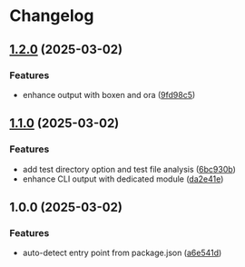 # Changelog

## [1.2.0](https://github.com/billchurch/treetracr/compare/v1.1.0...v1.2.0) (2025-03-02)


### Features

* enhance output with boxen and ora ([9fd98c5](https://github.com/billchurch/treetracr/commit/9fd98c5f98093965b6a188e10e906d3077804115))

## [1.1.0](https://github.com/billchurch/treetracr/compare/v1.0.0...v1.1.0) (2025-03-02)


### Features

* add test directory option and test file analysis ([6bc930b](https://github.com/billchurch/treetracr/commit/6bc930b87b83cf7c20b3206c16568323d8dea451))
* enhance CLI output with dedicated module ([da2e41e](https://github.com/billchurch/treetracr/commit/da2e41e31439d74a127daf8f4526a719d3aec8c9))

## 1.0.0 (2025-03-02)


### Features

* auto-detect entry point from package.json ([a6e541d](https://github.com/billchurch/treetracr/commit/a6e541d59538d51794961b759187e7d77a91df89))
